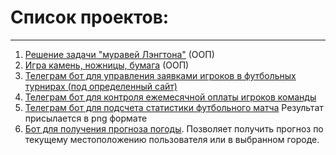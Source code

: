 # Список проектов:
___
1. [Решение задачи "муравей Лэнгтона"](https://github.com/Stkos95/My-first-projects/tree/main/Ant) (ООП) 
2. [Игра камень, ножницы, бумага](https://github.com/Stkos95/My-first-projects/tree/main/Tic%20Tac%20Toe) (ООП)
3. [Телеграм бот для управления заявками игроков в футбольных турнирах (под определенный сайт)](https://github.com/Stkos95/My-first-projects/tree/main/FootballLeagueBot)
4. [Телеграм бот для контроля ежемесячной оплаты игроков команды](https://github.com/Stkos95/My-first-projects/tree/main/Imperial_bot) 
5. [Телеграм бот для подсчета статистики футбольного матча](https://github.com/Stkos95/My-first-projects/tree/main/Statbot) Результат присылается в png формате
6. [Бот для получения прогноза погоды](https://github.com/Stkos95/My-first-projects/tree/main/weather_bot). Позволяет получить прогноз по текущему местоположению пользователя или в выбранном городе.
